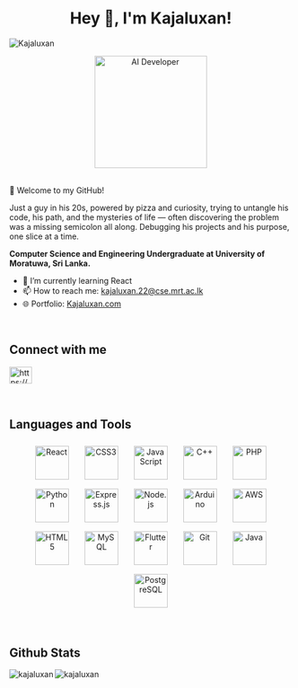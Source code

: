 <h1 align="center">Hey 👋, I'm Kajaluxan!</h1>
<p> 
  <img src="https://komarev.com/ghpvc/?username=Kajaluxan&label=Profile%20views&color=0e75b6&style=flat-square" alt="Kajaluxan" />
</p>  

<p align="center">
  <img src="https://media.giphy.com/media/QTfX9Ejfra3ZmNxh6B/giphy.gif" width="200" alt="AI Developer">
</p>

</br>
🚀 Welcome to my GitHub!  
                                                                                                            
Just a guy in his 20s, powered by pizza and curiosity, trying to untangle his code, his path, and the mysteries of life — often discovering the problem was a missing semicolon all along. Debugging his projects and his purpose, one slice at a time.  

**Computer Science and Engineering Undergraduate at University of Moratuwa, Sri Lanka.**  

- 🌱 I’m currently learning React
- 📫 How to reach me: kajaluxan.22@cse.mrt.ac.lk
- 🌐 Portfolio: [Kajaluxan.com](https://kajaluxan.netlify.app/)

<br/>  

## Connect with me  
<p align="left"> <a href="https://linkedin.com/in/https://www.linkedin.com/in/kajaluxan-sivakumaran-783145117/" target="blank"><img align="center" src="https://raw.githubusercontent.com/rahuldkjain/github-profile-readme-generator/master/src/images/icons/Social/linked-in-alt.svg" alt="https://www.linkedin.com/in/kajaluxan-sivakumaran-783145117/" height="30" width="40" /></a> </p>

<br/>  

## Languages and Tools  
<p align="center">
  <img src="https://cdn.jsdelivr.net/gh/devicons/devicon/icons/react/react-original.svg" title="React" width="60" height="60" style="margin: 8px 12px;"/>
  <img src="https://cdn.jsdelivr.net/gh/devicons/devicon/icons/css3/css3-original.svg" title="CSS3" width="60" height="60" style="margin: 8px 12px;"/>
  <img src="https://cdn.jsdelivr.net/gh/devicons/devicon/icons/javascript/javascript-original.svg" title="JavaScript" width="60" height="60" style="margin: 8px 12px;"/>
  <img src="https://cdn.jsdelivr.net/gh/devicons/devicon/icons/cplusplus/cplusplus-original.svg" title="C++" width="60" height="60" style="margin: 8px 12px;"/>
  <img src="https://cdn.jsdelivr.net/gh/devicons/devicon/icons/php/php-original.svg" title="PHP" width="60" height="60" style="margin: 8px 12px;"/>
  <img src="https://cdn.jsdelivr.net/gh/devicons/devicon/icons/python/python-original.svg" title="Python" width="60" height="60" style="margin: 8px 12px;"/>
  <img src="https://cdn.jsdelivr.net/gh/devicons/devicon/icons/express/express-original.svg" title="Express.js" width="60" height="60" style="margin: 8px 12px;"/>
  <img src="https://cdn.jsdelivr.net/gh/devicons/devicon/icons/nodejs/nodejs-original.svg" title="Node.js" width="60" height="60" style="margin: 8px 12px;"/>
  <img src="https://cdn.jsdelivr.net/gh/devicons/devicon/icons/arduino/arduino-original.svg" title="Arduino" width="60" height="60" style="margin: 8px 12px;"/>
  <img src="https://cdn.jsdelivr.net/gh/devicons/devicon/icons/amazonwebservices/amazonwebservices-original-wordmark.svg" title="AWS" width="60" height="60" style="margin: 8px 12px;"/>
  <img src="https://cdn.jsdelivr.net/gh/devicons/devicon/icons/html5/html5-original.svg" title="HTML5" width="60" height="60" style="margin: 8px 12px;"/>
  <img src="https://cdn.jsdelivr.net/gh/devicons/devicon/icons/mysql/mysql-original-wordmark.svg" title="MySQL" width="60" height="60" style="margin: 8px 12px;" />
  <img src="https://cdn.jsdelivr.net/gh/devicons/devicon/icons/flutter/flutter-original.svg" title="Flutter" width="60" height="60" style="margin: 8px 12px;"/>
  <img src="https://cdn.jsdelivr.net/gh/devicons/devicon/icons/git/git-original.svg" title="Git" width="60" height="60" style="margin: 8px 12px;"/>
  <img src="https://cdn.jsdelivr.net/gh/devicons/devicon/icons/java/java-original.svg" title="Java" width="60" height="60" style="margin: 8px 12px;"/>
  <img src="https://cdn.jsdelivr.net/gh/devicons/devicon/icons/postgresql/postgresql-original.svg" title="PostgreSQL" width="60" height="60" style="margin: 8px 12px;"/>
</p>



<br/>  

## Github Stats  
<p><img align="left" src="https://github-readme-stats.vercel.app/api/top-langs?username=kajaluxan&show_icons=true&locale=en&layout=compact" alt="kajaluxan" /></p>

<!--  <p>&nbsp;<img align="center" src="https://github-readme-stats.vercel.app/api?username=kajaluxan&show_icons=true&locale=en" alt="kajaluxan" /></p>  -->

<p><img align="center" src="https://github-readme-streak-stats.herokuapp.com/?user=kajaluxan&" alt="kajaluxan" /></p>

</table>
